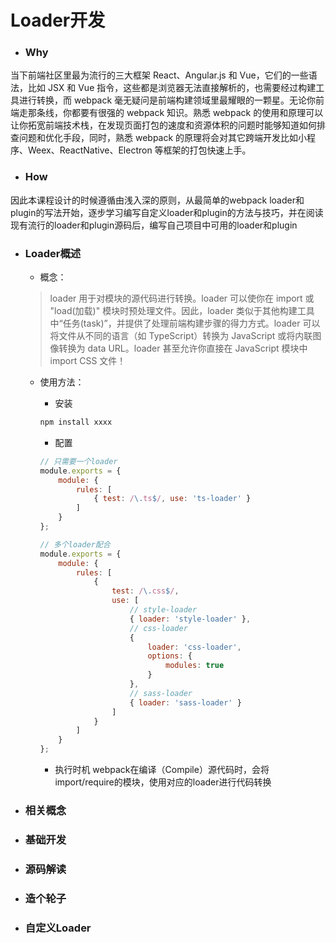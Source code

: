 # Loader开发
* ### Why
当下前端社区里最为流行的三大框架 React、Angular.js 和 Vue，它们的一些语法，比如 JSX 和 Vue 指令，这些都是浏览器无法直接解析的，也需要经过构建工具进行转换，而 webpack 毫无疑问是前端构建领域里最耀眼的一颗星。无论你前端走那条线，你都要有很强的 webpack 知识。熟悉 webpack 的使用和原理可以让你拓宽前端技术栈，在发现页面打包的速度和资源体积的问题时能够知道如何排查问题和优化手段，同时，熟悉 webpack 的原理将会对其它跨端开发比如小程序、Weex、ReactNative、Electron 等框架的打包快速上手。

* ### How
因此本课程设计的时候遵循由浅入深的原则，从最简单的webpack loader和plugin的写法开始，逐步学习编写自定义loader和plugin的方法与技巧，并在阅读现有流行的loader和plugin源码后，编写自己项目中可用的loader和plugin

* ### Loader概述
  * 概念：
  > loader 用于对模块的源代码进行转换。loader 可以使你在 import 或 "load(加载)" 模块时预处理文件。因此，loader 类似于其他构建工具中“任务(task)”，并提供了处理前端构建步骤的得力方式。loader 可以将文件从不同的语言（如 TypeScript）转换为 JavaScript 或将内联图像转换为 data URL。loader 甚至允许你直接在 JavaScript 模块中 import CSS 文件！
  * 使用方法：
    * 安装
    ```sh
    npm install xxxx
    ```
    * 配置
    ```js
    // 只需要一个loader
    module.exports = {
        module: {
            rules: [
                { test: /\.ts$/, use: 'ts-loader' }
            ]
        }
    };
    ```
    ```js
    // 多个loader配合
    module.exports = {
        module: {
            rules: [
                {
                    test: /\.css$/,
                    use: [
                        // style-loader
                        { loader: 'style-loader' },
                        // css-loader
                        {
                            loader: 'css-loader',
                            options: {
                                modules: true
                            }
                        },
                        // sass-loader
                        { loader: 'sass-loader' }
                    ]
                }
            ]
        }
    };
    ```


    * 执行时机
webpack在编译（Compile）源代码时，会将import/require的模块，使用对应的loader进行代码转换

* ### 相关概念

* ### 基础开发

* ### 源码解读

* ### 造个轮子

* ### 自定义Loader